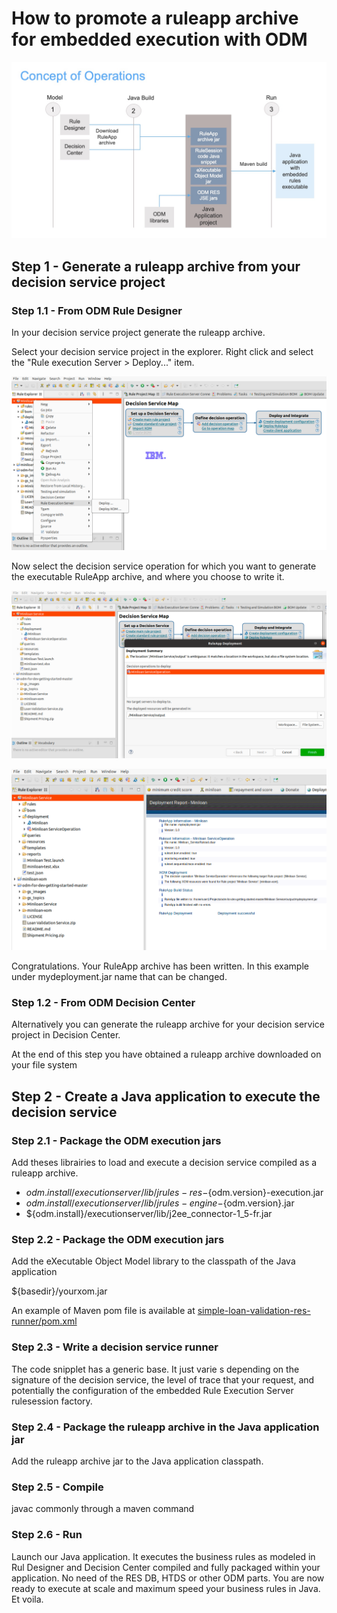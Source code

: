 # How to promote a ruleapp archive for embedded execution with ODM

![Concept of operations](ODM-embedded-jse-exec.jpg "Concept of operations")

## Step 1 - Generate a ruleapp archive from your decision service project
### Step 1.1 - From ODM Rule Designer
In your decision service project generate the ruleapp archive.

Select your decision service project in the explorer. Right click and select the "Rule execution Server > Deploy..." item.

![Deploy a RuleApp](ODM-RuleDesigner-1.0.png "Concept of operations")

Now select the decision service operation for which you want to generate the executable RuleApp archive, and where you choose to write it.

![Deploy a RuleApp](ODM-RuleDesigner-1.1.png "Concept of operations")

![Deploy a RuleApp](ODM-RuleDesigner-1.2.png "Concept of operations")

Congratulations. Your RuleApp archive has been written. In this example under mydeployment.jar name that can be changed.

### Step 1.2 - From ODM Decision Center
Alternatively you can generate the ruleapp archive for your decision service project in Decision Center.

At the end of this step you have obtained a ruleapp archive downloaded on your file system

## Step 2 - Create a Java application to execute the decision service

### Step 2.1 - Package the ODM execution jars
Add theses librairies to load and execute a decision service compiled as a ruleapp archive.

- ${odm.install}/executionserver/lib/jrules-res-${odm.version}-execution.jar
- ${odm.install}/executionserver/lib/jrules-engine-${odm.version}.jar
- ${odm.install}/executionserver/lib/j2ee_connector-1_5-fr.jar

### Step 2.2 - Package the ODM execution jars
Add the eXecutable Object Model library to the classpath of the Java application

${basedir}/yourxom.jar

An example of Maven pom file is available at [simple-loan-validation-res-runner/pom.xml](pom.xml)

### Step 2.3 - Write a decision service runner
The code snipplet has a generic base. It just varie s depending on the signature of the decision service, the level of trace that your request, and potentially the configuration of the embedded Rule Execution Server rulesession factory.

### Step 2.4 - Package the ruleapp archive in the Java application jar
Add the ruleapp archive jar to the Java application classpath.

### Step 2.5 - Compile
javac commonly through a maven command

### Step 2.6 - Run
Launch our Java application. It executes the business rules as modeled in Rul Designer and Decision Center compiled and fully packaged within your application. No need of the RES DB, HTDS or other ODM parts. You are now ready to execute at scale and maximum speed your business rules in Java. Et voila. 
